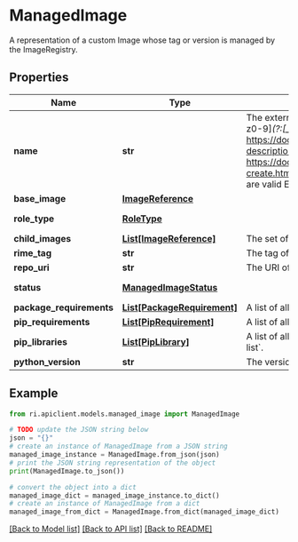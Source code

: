 # ManagedImage

A representation of a custom Image whose tag or version is managed by the ImageRegistry.

## Properties

Name | Type | Description | Notes
------------ | ------------- | ------------- | -------------
**name** | **str** | The external name of the image. This name must match the /^[a-z][a-z0-9]*(?:[_-][a-z0-9]+)*$/ regular expression. See the naming rules in https://docs.docker.com/engine/reference/commandline/tag/#extended-description https://docs.aws.amazon.com/AmazonECR/latest/userguide/repository-create.html from which the naming convention derives. The above names are valid ECR or Docker image names. | [optional] 
**base_image** | [**ImageReference**](ImageReference.md) |  | [optional] 
**role_type** | [**RoleType**](RoleType.md) |  | [optional] [default to RoleType.UNSPECIFIED]
**child_images** | [**List[ImageReference]**](ImageReference.md) | The set of images that use this image as a source. | [optional] 
**rime_tag** | **str** | The tag of the RIME wheel used to build the managed image. | [optional] 
**repo_uri** | **str** | The URI of the repository. | [optional] 
**status** | [**ManagedImageStatus**](ManagedImageStatus.md) |  | [optional] [default to ManagedImageStatus.UNSPECIFIED]
**package_requirements** | [**List[PackageRequirement]**](PackageRequirement.md) | A list of all system package requirements used to build this image. | [optional] 
**pip_requirements** | [**List[PipRequirement]**](PipRequirement.md) | A list of all pip requirements used to build this image. | [optional] 
**pip_libraries** | [**List[PipLibrary]**](PipLibrary.md) | A list of all pip libraries installed on this image as obtained by running &#x60;pip list&#x60;. | [optional] 
**python_version** | **str** | The version of Python used to build the Robust Intelligence image. | [optional] 

## Example

```python
from ri.apiclient.models.managed_image import ManagedImage

# TODO update the JSON string below
json = "{}"
# create an instance of ManagedImage from a JSON string
managed_image_instance = ManagedImage.from_json(json)
# print the JSON string representation of the object
print(ManagedImage.to_json())

# convert the object into a dict
managed_image_dict = managed_image_instance.to_dict()
# create an instance of ManagedImage from a dict
managed_image_from_dict = ManagedImage.from_dict(managed_image_dict)
```
[[Back to Model list]](../README.md#documentation-for-models) [[Back to API list]](../README.md#documentation-for-api-endpoints) [[Back to README]](../README.md)


